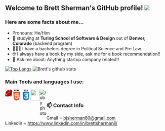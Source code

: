 ## Welcome to Brett Sherman's GitHub profile! <img src="https://raw.githubusercontent.com/MartinHeinz/MartinHeinz/master/wave.gif" width="30px">
### Here are some facts about me...
- Pronouns: He/Him
- 📖 studying at **Turing School of Software & Design** out of **Denver, Colorado** (backend program)
- 👨🏼‍🎓 I have a bachelors degree in Political Science and Pre Law. 
- 🤓 I always have a book by my side, ask me for a book recommendation!!
- 💬 Ask me about: Anything startup company related!!

[![Top Langs](https://github-readme-stats.vercel.app/api/top-langs/?username=BJSherman80&show_icons=true&theme=default)](https://github.com/BJSherman80/github-readme-stats)
![Brett's github stats](https://github-readme-stats.vercel.app/api?username=BJSHerman80&show_icons=true&theme=default)

### Main Tools and languages I use: 

<img align="left" alt="ruby photo" width="22px" src="https://raw.githubusercontent.com/github/explore/80688e429a7d4ef2fca1e82350fe8e3517d3494d/topics/ruby/ruby.png" />
<img align="left" alt="html photo" height="35px" width="30px" src="https://raw.githubusercontent.com/github/explore/80688e429a7d4ef2fca1e82350fe8e3517d3494d/topics/html/html.png" />
<img align="left" alt="css photo" height="35px" width="30px" src="https://raw.githubusercontent.com/github/explore/80688e429a7d4ef2fca1e82350fe8e3517d3494d/topics/css/css.png" />
<img align="left" height="35px" width="30px" src=https://eggerapps.at/pgcommander/img/pg-commander-icon.png /> 
<img align="left" alt="ruby photo" width="22px" src="https://camo.githubusercontent.com/94fa83e498c5e132e5ce0b082b262ad29e79cd6d/68747470733a2f2f63646e2e6a7364656c6976722e6e65742f6e706d2f73696d706c652d69636f6e734076332f69636f6e732f736c61636b2e737667" /><br/>

### 📫 Contact Info
Gmail =  bjsherman80@gmail.com
<br>
Linkedin = https://www.linkedin.com/in/brettshermanll/




<!--
**BJSherman80/BJSherman80** is a ✨ _special_ ✨ repository because its `README.md` (this file) appears on your GitHub profile.



